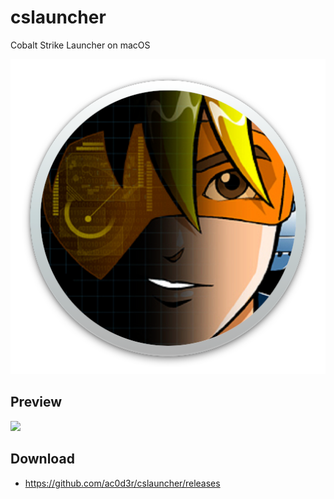 # cslauncher

Cobalt Strike Launcher on macOS

![](./Appicon.png)

## Preview

![](https://user-images.githubusercontent.com/26270009/202859817-754293ca-f47e-4400-8dcb-23afbe8162e8.png)

## Download
- https://github.com/ac0d3r/cslauncher/releases